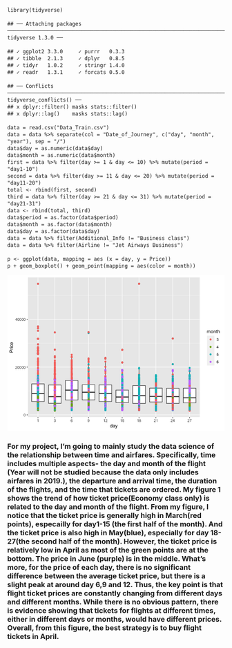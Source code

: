     library(tidyverse)

    ## ── Attaching packages ──────────────────────────────────────────────────────────────────────── tidyverse 1.3.0 ──

    ## ✓ ggplot2 3.3.0     ✓ purrr   0.3.3
    ## ✓ tibble  2.1.3     ✓ dplyr   0.8.5
    ## ✓ tidyr   1.0.2     ✓ stringr 1.4.0
    ## ✓ readr   1.3.1     ✓ forcats 0.5.0

    ## ── Conflicts ─────────────────────────────────────────────────────────────────────────── tidyverse_conflicts() ──
    ## x dplyr::filter() masks stats::filter()
    ## x dplyr::lag()    masks stats::lag()

    data = read.csv("Data_Train.csv")
    data = data %>% separate(col = "Date_of_Journey", c("day", "month", "year"), sep = "/")
    data$day = as.numeric(data$day)
    data$month = as.numeric(data$month)
    first = data %>% filter(day >= 1 & day <= 10) %>% mutate(period = "day1-10")
    second = data %>% filter(day >= 11 & day <= 20) %>% mutate(period = "day11-20")
    total <- rbind(first, second)
    third = data %>% filter(day >= 21 & day <= 31) %>% mutate(period = "day21-31")
    data <- rbind(total, third)
    data$period = as.factor(data$period)
    data$month = as.factor(data$month)
    data$day = as.factor(data$day)
    data = data %>% filter(Additional_Info != "Business class")
    data = data %>% filter(Airline != "Jet Airways Business")

    p <- ggplot(data, mapping = aes (x = day, y = Price))
    p + geom_boxplot() + geom_point(mapping = aes(color = month))

![](README_files/figure-markdown_strict/unnamed-chunk-1-1.png)

### For my project, I’m going to mainly study the data science of the relationship between time and airfares. Specifically, time includes multiple aspects- the day and month of the flight (Year will not be studied because the data only includes airfares in 2019.), the departure and arrival time, the duration of the flights, and the time that tickets are ordered. My figure 1 shows the trend of how ticket price(Economy class only) is related to the day and month of the flight. From my figure, I notice that the ticket price is generally high in March(red points), especailly for day1-15 (the first half of the month). And the ticket price is also high in May(blue), especially for day 18-27(the second half of the month). However, the ticket price is relatively low in April as most of the green points are at the bottom. The price in June (purple) is in the middle. What’s more, for the price of each day, there is no significant difference between the average ticket price, but there is a slight peak at around day 6,9 and 12. Thus, the key point is that flight ticket prices are constantly changing from different days and different months. While there is no obvious pattern, there is evidence showing that tickets for flights at different times, either in different days or months, would have different prices. Overall, from this figure, the best strategy is to buy flight tickets in April.
